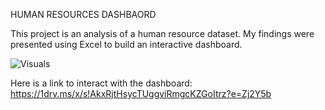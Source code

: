 HUMAN RESOURCES DASHBAORD

This project is an analysis of a human resource dataset. My findings were presented using Excel to build an interactive dashboard.

![Visuals](https://github.com/MysTolu/Human-Resources-Dashboard/assets/165423864/6d0a5305-bc49-4e75-b94d-9d3a9fe73e50)


Here is a link to interact with the dashboard: https://1drv.ms/x/s!AkxRjtHsycTUggviRmgcKZGoItrz?e=Zj2Y5b


